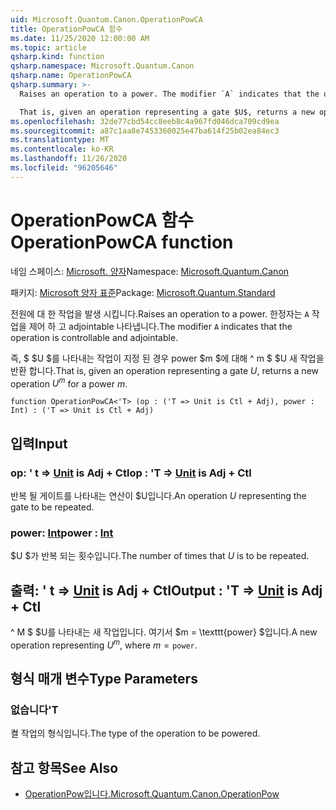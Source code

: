 ```yaml
---
uid: Microsoft.Quantum.Canon.OperationPowCA
title: OperationPowCA 함수
ms.date: 11/25/2020 12:00:00 AM
ms.topic: article
qsharp.kind: function
qsharp.namespace: Microsoft.Quantum.Canon
qsharp.name: OperationPowCA
qsharp.summary: >-
  Raises an operation to a power. The modifier `A` indicates that the operation is controllable and adjointable.

  That is, given an operation representing a gate $U$, returns a new operation $U^m$ for a power $m$.
ms.openlocfilehash: 32de77cbd54cc8eeb8c4a967fd046dca709cd9ea
ms.sourcegitcommit: a87c1aa8e7453360025e47ba614f25b02ea84ec3
ms.translationtype: MT
ms.contentlocale: ko-KR
ms.lasthandoff: 11/26/2020
ms.locfileid: "96205646"
---
```

# <a name="operationpowca-function"></a><span data-ttu-id="574b4-102">OperationPowCA 함수</span><span class="sxs-lookup"><span data-stu-id="574b4-102">OperationPowCA function</span></span>

<span data-ttu-id="574b4-103">네임 스페이스: [Microsoft. 양자](xref:Microsoft.Quantum.Canon)</span><span class="sxs-lookup"><span data-stu-id="574b4-103">Namespace: [Microsoft.Quantum.Canon](xref:Microsoft.Quantum.Canon)</span></span>

<span data-ttu-id="574b4-104">패키지: [Microsoft 양자 표준](https://nuget.org/packages/Microsoft.Quantum.Standard)</span><span class="sxs-lookup"><span data-stu-id="574b4-104">Package: [Microsoft.Quantum.Standard](https://nuget.org/packages/Microsoft.Quantum.Standard)</span></span>


<span data-ttu-id="574b4-105">전원에 대 한 작업을 발생 시킵니다.</span><span class="sxs-lookup"><span data-stu-id="574b4-105">Raises an operation to a power.</span></span>
<span data-ttu-id="574b4-106">한정자는 `A` 작업을 제어 하 고 adjointable 나타냅니다.</span><span class="sxs-lookup"><span data-stu-id="574b4-106">The modifier `A` indicates that the operation is controllable and adjointable.</span></span>

<span data-ttu-id="574b4-107">즉, $ $U $를 나타내는 작업이 지정 된 경우 power $m $에 대해 ^ m $ $U 새 작업을 반환 합니다.</span><span class="sxs-lookup"><span data-stu-id="574b4-107">That is, given an operation representing a gate $U$, returns a new operation $U^m$ for a power $m$.</span></span>

```qsharp
function OperationPowCA<'T> (op : ('T => Unit is Ctl + Adj), power : Int) : ('T => Unit is Ctl + Adj)
```


## <a name="input"></a><span data-ttu-id="574b4-108">입력</span><span class="sxs-lookup"><span data-stu-id="574b4-108">Input</span></span>

### <a name="op--t--unit--is-adj--ctl"></a><span data-ttu-id="574b4-109">op: ' t => [Unit](xref:microsoft.quantum.lang-ref.unit)  is Adj + Ctl</span><span class="sxs-lookup"><span data-stu-id="574b4-109">op : 'T => [Unit](xref:microsoft.quantum.lang-ref.unit)  is Adj + Ctl</span></span>

<span data-ttu-id="574b4-110">반복 될 게이트를 나타내는 연산이 $U입니다.</span><span class="sxs-lookup"><span data-stu-id="574b4-110">An operation $U$ representing the gate to be repeated.</span></span>


### <a name="power--int"></a><span data-ttu-id="574b4-111">power: [Int](xref:microsoft.quantum.lang-ref.int)</span><span class="sxs-lookup"><span data-stu-id="574b4-111">power : [Int](xref:microsoft.quantum.lang-ref.int)</span></span>

<span data-ttu-id="574b4-112">$U $가 반복 되는 횟수입니다.</span><span class="sxs-lookup"><span data-stu-id="574b4-112">The number of times that $U$ is to be repeated.</span></span>



## <a name="output--t--unit--is-adj--ctl"></a><span data-ttu-id="574b4-113">출력: ' t => [Unit](xref:microsoft.quantum.lang-ref.unit)  is Adj + Ctl</span><span class="sxs-lookup"><span data-stu-id="574b4-113">Output : 'T => [Unit](xref:microsoft.quantum.lang-ref.unit)  is Adj + Ctl</span></span>

<span data-ttu-id="574b4-114">^ M $ $U를 나타내는 새 작업입니다. 여기서 $m = \texttt{power} $입니다.</span><span class="sxs-lookup"><span data-stu-id="574b4-114">A new operation representing $U^m$, where $m = \texttt{power}$.</span></span>

## <a name="type-parameters"></a><span data-ttu-id="574b4-115">형식 매개 변수</span><span class="sxs-lookup"><span data-stu-id="574b4-115">Type Parameters</span></span>

### <a name="t"></a><span data-ttu-id="574b4-116">없습니다</span><span class="sxs-lookup"><span data-stu-id="574b4-116">'T</span></span>

<span data-ttu-id="574b4-117">켤 작업의 형식입니다.</span><span class="sxs-lookup"><span data-stu-id="574b4-117">The type of the operation to be powered.</span></span>

## <a name="see-also"></a><span data-ttu-id="574b4-118">참고 항목</span><span class="sxs-lookup"><span data-stu-id="574b4-118">See Also</span></span>

- [<span data-ttu-id="574b4-119">OperationPow입니다.</span><span class="sxs-lookup"><span data-stu-id="574b4-119">Microsoft.Quantum.Canon.OperationPow</span></span>](xref:Microsoft.Quantum.Canon.OperationPow)